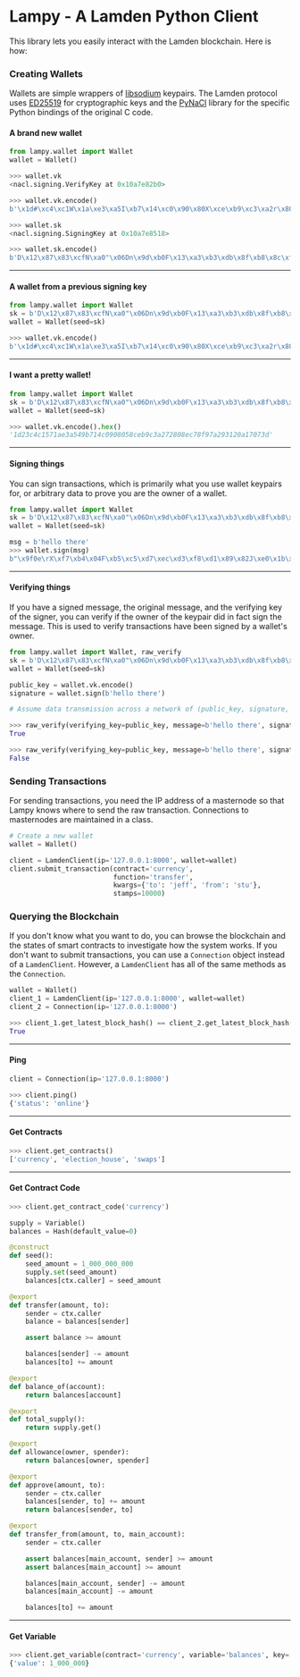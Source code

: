 # Lampy - A Lamden Python Client

This library lets you easily interact with the Lamden blockchain. Here is how:

### Creating Wallets
Wallets are simple wrappers of [libsodium](https://github.com/jedisct1/libsodium) keypairs. The Lamden protocol uses [ED25519](https://ed25519.cr.yp.to/) for cryptographic keys and the [PyNaCl](https://pynacl.readthedocs.io/en/stable/) library for the specific Python bindings of the original C code.

#### A brand new wallet
```python
from lampy.wallet import Wallet
wallet = Wallet()

>>> wallet.vk
<nacl.signing.VerifyKey at 0x10a7e82b0>

>>> wallet.vk.encode()
b'\x1d#\xc4\xc1W\x1a\xe3\xa5I\xb7\x14\xc0\x90\x80X\xce\xb9\xc3\xa2r\x80\x8e\xc7\x8f\x97\xa2\x93\x12\n\x17\x07='

>>> wallet.sk
<nacl.signing.SigningKey at 0x10a7e8518>

>>> wallet.sk.encode()
b'D\x12\x87\x83\xcfN\xa0"\x06Dn\x9d\xb0F\x13\xa3\xb3\xdb\x8f\xb8\x8c\xfa>\x03\xbb\x07OR\x7f\x18`\xce'
```
***
#### A wallet from a previous signing key
```python
from lampy.wallet import Wallet
sk = b'D\x12\x87\x83\xcfN\xa0"\x06Dn\x9d\xb0F\x13\xa3\xb3\xdb\x8f\xb8\x8c\xfa>\x03\xbb\x07OR\x7f\x18`\xce'
wallet = Wallet(seed=sk)

>>> wallet.vk.encode()
b'\x1d#\xc4\xc1W\x1a\xe3\xa5I\xb7\x14\xc0\x90\x80X\xce\xb9\xc3\xa2r\x80\x8e\xc7\x8f\x97\xa2\x93\x12\n\x17\x07='
```
***
#### I want a pretty wallet!
```python
from lampy.wallet import Wallet
sk = b'D\x12\x87\x83\xcfN\xa0"\x06Dn\x9d\xb0F\x13\xa3\xb3\xdb\x8f\xb8\x8c\xfa>\x03\xbb\x07OR\x7f\x18`\xce'
wallet = Wallet(seed=sk)

>>> wallet.vk.encode().hex()
'1d23c4c1571ae3a549b714c0908058ceb9c3a272808ec78f97a293120a17073d'
```
***
#### Signing things
You can sign transactions, which is primarily what you use wallet keypairs for, or arbitrary data to prove you are the owner of a wallet.
```python
from lampy.wallet import Wallet
sk = b'D\x12\x87\x83\xcfN\xa0"\x06Dn\x9d\xb0F\x13\xa3\xb3\xdb\x8f\xb8\x8c\xfa>\x03\xbb\x07OR\x7f\x18`\xce'
wallet = Wallet(seed=sk)

msg = b'hello there'
>>> wallet.sign(msg)
b"\x9f0e\rX\xf7\xb4\x04F\xb5\xc5\xd7\xec\xd3\xf8\xd1\x89\x82J\xe0\x1b\x8a\x01*\x8c'Qe\\0?(\x86J>\xee\x93<\x92\x0f\x06\xd4y9\xf0\x0b\xad\x7f0_\xd6\xa3Nb>j\x97%N\xe5\xeb\xb8]\x0f"
```
***

#### Verifying things
If you have a signed message, the original message, and the verifying key of the signer, you can verify if the owner of the keypair did in fact sign the message. This is used to verify transactions have been signed by a wallet's owner.
```python
from lampy.wallet import Wallet, raw_verify
sk = b'D\x12\x87\x83\xcfN\xa0"\x06Dn\x9d\xb0F\x13\xa3\xb3\xdb\x8f\xb8\x8c\xfa>\x03\xbb\x07OR\x7f\x18`\xce'
wallet = Wallet(seed=sk)

public_key = wallet.vk.encode()
signature = wallet.sign(b'hello there')

# Assume data transmission across a network of (public_key, signature, message)

>>> raw_verify(verifying_key=public_key, message=b'hello there', signature=signature)
True

>>> raw_verify(verifying_key=public_key, message=b'hello there', signature=b'bad signature')
False
```
### Sending Transactions
For sending transactions, you need the IP address of a masternode so that Lampy knows where to send the raw transaction. Connections to masternodes are maintained in a class.
```python
# Create a new wallet
wallet = Wallet()

client = LamdenClient(ip='127.0.0.1:8000', wallet=wallet)
client.submit_transaction(contract='currency',
                          function='transfer',
                          kwargs={'to': 'jeff', 'from': 'stu'},
                          stamps=10000)

```
### Querying the Blockchain
If you don't know what you want to do, you can browse the blockchain and the states of smart contracts to investigate how the system works. If you don't want to submit transactions, you can use a `Connection` object instead of a `LamdenClient`. However, a `LamdenClient` has all of the same methods as the `Connection`.
```python
wallet = Wallet()
client_1 = LamdenClient(ip='127.0.0.1:8000', wallet=wallet)
client_2 = Connection(ip='127.0.0.1:8000')

>>> client_1.get_latest_block_hash() == client_2.get_latest_block_hash()
True
```
***
#### Ping
```python
client = Connection(ip='127.0.0.1:8000')

>>> client.ping()
{'status': 'online'}
```
***
#### Get Contracts
```python
>>> client.get_contracts()
['currency', 'election_house', 'swaps']
```
***
#### Get Contract Code
```python
>>> client.get_contract_code('currency')

supply = Variable()
balances = Hash(default_value=0)

@construct
def seed():
    seed_amount = 1_000_000_000
    supply.set(seed_amount)
    balances[ctx.caller] = seed_amount

@export
def transfer(amount, to):
    sender = ctx.caller
    balance = balances[sender]

    assert balance >= amount

    balances[sender] -= amount
    balances[to] += amount

@export
def balance_of(account):
    return balances[account]

@export
def total_supply():
    return supply.get()

@export
def allowance(owner, spender):
    return balances[owner, spender]

@export
def approve(amount, to):
    sender = ctx.caller
    balances[sender, to] += amount
    return balances[sender, to]

@export
def transfer_from(amount, to, main_account):
    sender = ctx.caller

    assert balances[main_account, sender] >= amount
    assert balances[main_account] >= amount

    balances[main_account, sender] -= amount
    balances[main_account] -= amount

    balances[to] += amount
```
***
#### Get Variable
```python
>>> client.get_variable(contract='currency', variable='balances', key='stu')
{'value': 1_000_000}
```